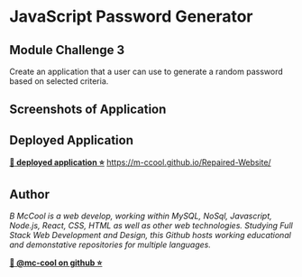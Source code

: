 # JavaScript Password Generator

## Module Challenge 3
Create an application that a user can use to generate a random password based on selected criteria.

## Screenshots of Application



## Deployed Application
**[🔗 deployed application ⭐](https://m-ccool.github.io/Repaired-Website/)**
https://m-ccool.github.io/Repaired-Website/


## Author

*B McCool is a web develop, working within MySQL, NoSql, Javascript, Node.js, React, CSS, HTML as well as other web technologies. Studying Full Stack Web Development and Design, this Github hosts working educational and demonstative repositories for multiple languages.*

**[🐉 @mc-cool on github ⭐](https://github.com/m-ccool)**
